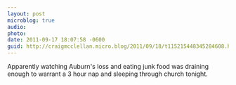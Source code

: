 ```yaml
---
layout: post
microblog: true
audio: 
photo: 
date: 2011-09-17 18:07:58 -0600
guid: http://craigmcclellan.micro.blog/2011/09/18/t115215448345284608.html
---
```

Apparently watching Auburn's loss and eating junk food was draining enough to warrant a 3 hour nap and sleeping through church tonight.
